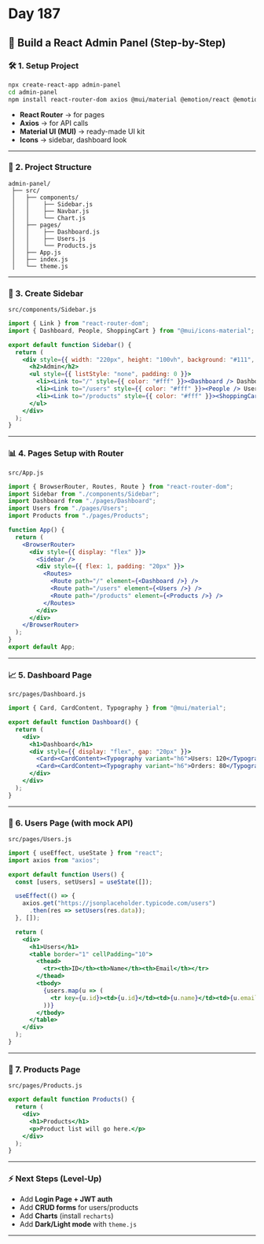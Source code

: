 # Day 187


## 🚀 Build a React Admin Panel (Step-by-Step)

### 🛠 1. Setup Project

```bash
npx create-react-app admin-panel
cd admin-panel
npm install react-router-dom axios @mui/material @emotion/react @emotion/styled @mui/icons-material
```

* **React Router** → for pages
* **Axios** → for API calls
* **Material UI (MUI)** → ready-made UI kit
* **Icons** → sidebar, dashboard look

---

### 📂 2. Project Structure

```
admin-panel/
 ├── src/
 │   ├── components/
 │   │    ├── Sidebar.js
 │   │    ├── Navbar.js
 │   │    └── Chart.js
 │   ├── pages/
 │   │    ├── Dashboard.js
 │   │    ├── Users.js
 │   │    └── Products.js
 │   ├── App.js
 │   ├── index.js
 │   └── theme.js
```

---

### 🎨 3. Create Sidebar

`src/components/Sidebar.js`

```jsx
import { Link } from "react-router-dom";
import { Dashboard, People, ShoppingCart } from "@mui/icons-material";

export default function Sidebar() {
  return (
    <div style={{ width: "220px", height: "100vh", background: "#111", color: "#fff", padding: "20px" }}>
      <h2>Admin</h2>
      <ul style={{ listStyle: "none", padding: 0 }}>
        <li><Link to="/" style={{ color: "#fff" }}><Dashboard /> Dashboard</Link></li>
        <li><Link to="/users" style={{ color: "#fff" }}><People /> Users</Link></li>
        <li><Link to="/products" style={{ color: "#fff" }}><ShoppingCart /> Products</Link></li>
      </ul>
    </div>
  );
}
```

---

### 📊 4. Pages Setup with Router

`src/App.js`

```jsx
import { BrowserRouter, Routes, Route } from "react-router-dom";
import Sidebar from "./components/Sidebar";
import Dashboard from "./pages/Dashboard";
import Users from "./pages/Users";
import Products from "./pages/Products";

function App() {
  return (
    <BrowserRouter>
      <div style={{ display: "flex" }}>
        <Sidebar />
        <div style={{ flex: 1, padding: "20px" }}>
          <Routes>
            <Route path="/" element={<Dashboard />} />
            <Route path="/users" element={<Users />} />
            <Route path="/products" element={<Products />} />
          </Routes>
        </div>
      </div>
    </BrowserRouter>
  );
}
export default App;
```

---

### 📈 5. Dashboard Page

`src/pages/Dashboard.js`

```jsx
import { Card, CardContent, Typography } from "@mui/material";

export default function Dashboard() {
  return (
    <div>
      <h1>Dashboard</h1>
      <div style={{ display: "flex", gap: "20px" }}>
        <Card><CardContent><Typography variant="h6">Users: 120</Typography></CardContent></Card>
        <Card><CardContent><Typography variant="h6">Orders: 80</Typography></CardContent></Card>
      </div>
    </div>
  );
}
```

---

### 👥 6. Users Page (with mock API)

`src/pages/Users.js`

```jsx
import { useEffect, useState } from "react";
import axios from "axios";

export default function Users() {
  const [users, setUsers] = useState([]);

  useEffect(() => {
    axios.get("https://jsonplaceholder.typicode.com/users")
      .then(res => setUsers(res.data));
  }, []);

  return (
    <div>
      <h1>Users</h1>
      <table border="1" cellPadding="10">
        <thead>
          <tr><th>ID</th><th>Name</th><th>Email</th></tr>
        </thead>
        <tbody>
          {users.map(u => (
            <tr key={u.id}><td>{u.id}</td><td>{u.name}</td><td>{u.email}</td></tr>
          ))}
        </tbody>
      </table>
    </div>
  );
}
```

---

### 🛒 7. Products Page

`src/pages/Products.js`

```jsx
export default function Products() {
  return (
    <div>
      <h1>Products</h1>
      <p>Product list will go here.</p>
    </div>
  );
}
```

---

### ⚡ Next Steps (Level-Up)

* Add **Login Page + JWT auth**
* Add **CRUD forms** for users/products
* Add **Charts** (install `recharts`)
* Add **Dark/Light mode** with `theme.js`

---
